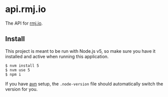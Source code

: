 # api.rmj.io

The API for [rmj.io](http://rmj.io).

## Install

This project is meant to be run with Node.js v5, so make sure you have it installed and active when running this application.

```
$ nvm install 5
$ nvm use 5
$ npm i
```

If you have [avn](https://github.com/wbyoung/avn) setup, the `.node-version` file should automatically switch the version for you.
